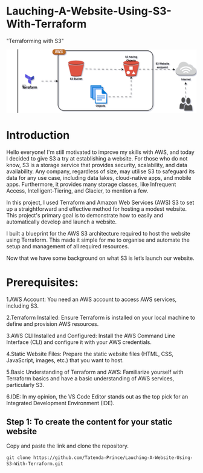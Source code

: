 # Lauching-A-Website-Using-S3-With-Terraform
"Terraforming with S3"

![image_alt](https://github.com/Tatenda-Prince/Lauching-A-Website-Using-S3-With-Terraform/blob/a919579493487ea74996fdd25dacc0e855a8f2fd/img/Screenshot%202025-01-26%20100923.png)

# Introduction

Hello everyone! I'm still motivated to improve my skills with AWS, and today I decided to give S3 a try at establishing a website. For those who do not know, S3 is a storage service that provides security, scalability, and data availability. Any company, regardless of size, may utilise S3 to safeguard its data for any use case, including data lakes, cloud-native apps, and mobile apps. Furthermore, it provides many storage classes, like Infrequent Access, Intelligent-Tiering, and Glacier, to mention a few.

In this project, I used Terraform and Amazon Web Services (AWS) S3 to set up a straightforward and effective method for hosting a modest website. This project's primary goal is to demonstrate how to easily and automatically develop and launch a website.

I built a blueprint for the AWS S3 architecture required to host the website using Terraform. This made it simple for me to organise and automate the setup and management of all required resources.

Now that we have some background on what S3 is let’s launch our website.

# Prerequisites:

1.AWS Account: You need an AWS account to access AWS services, including S3.

2.Terraform Installed: Ensure Terraform is installed on your local machine to define and provision AWS resources.

3.AWS CLI Installed and Configured: Install the AWS Command Line Interface (CLI) and configure it with your AWS credentials.

4.Static Website Files: Prepare the static website files (HTML, CSS, JavaScript, images, etc.) that you want to host.

5.Basic Understanding of Terraform and AWS: Familiarize yourself with Terraform basics and have a basic understanding of AWS services, particularly S3.

6.IDE: In my opinion, the VS Code Editor stands out as the top pick for an Integrated Development Environment (IDE).


## Step 1: To create the content for your static website

 Copy and paste the link and clone the repository.
 
```language
git clone https://github.com/Tatenda-Prince/Lauching-A-Website-Using-S3-With-Terraform.git
```
